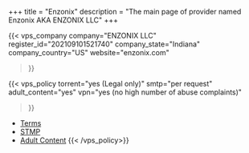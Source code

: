 +++
title = "Enzonix"
description = "The main page of provider named Enzonix AKA ENZONIX LLC"
+++

{{< vps_company
company="ENZONIX LLC"
register_id="202109101521740"
company_state="Indiana"
company_country="US"
website="enzonix.com"
>}}

{{< vps_policy
torrent="yes (Legal only)"
smtp="per request"
adult_content="yes"
vpn="yes (no high number of abuse complaints)"
>}}
* [Terms](https://enzonix.com/legal.html)
* [STMP](https://lowendtalk.com/discussion/comment/4387315/#Comment_4387315)
* [Adult Content](https://lowendtalk.com/discussion/comment/4385527/#Comment_4385527)
{{< /vps_policy>}}
